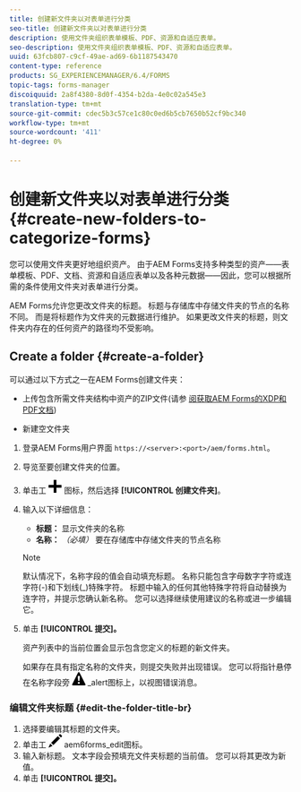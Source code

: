 ```yaml
---
title: 创建新文件夹以对表单进行分类
seo-title: 创建新文件夹以对表单进行分类
description: 使用文件夹组织表单模板、PDF、资源和自适应表单。
seo-description: 使用文件夹组织表单模板、PDF、资源和自适应表单。
uuid: 63fcb807-c9cf-49ae-ad69-6b1187543470
content-type: reference
products: SG_EXPERIENCEMANAGER/6.4/FORMS
topic-tags: forms-manager
discoiquuid: 2a8f4380-8d0f-4354-b2da-4e0c02a545e3
translation-type: tm+mt
source-git-commit: cdec5b3c57ce1c80c0ed6b5cb7650b52cf9bc340
workflow-type: tm+mt
source-wordcount: '411'
ht-degree: 0%

---
```



# 创建新文件夹以对表单进行分类 {#create-new-folders-to-categorize-forms}

您可以使用文件夹更好地组织资产。 由于AEM Forms支持多种类型的资产——表单模板、PDF、文档、资源和自适应表单以及各种元数据——因此，您可以根据所需的条件使用文件夹对表单进行分类。

AEM Forms允许您更改文件夹的标题。 标题与存储库中存储文件夹的节点的名称不同。 而是将标题作为文件夹的元数据进行维护。 如果更改文件夹的标题，则文件夹内存在的任何资产的路径均不受影响。

## Create a folder {#create-a-folder}

可以通过以下方式之一在AEM Forms创建文件夹：

* 上传包含所需文件夹结构中资产的ZIP文件(请参 [阅获取AEM Forms的XDP和PDF文档](/help/forms/using/get-xdp-pdf-documents-aem.md))

* 新建空文件夹

1. 登录AEM Forms用户界面 `https://<server>:<port>/aem/forms.html`。
1. 导览至要创建文件夹的位置。
1. 单击工 ![具栏中的aem6forms_add](assets/aem6forms_add.png) 图标，然后选择 **[!UICONTROL 创建文件夹]**。

1. 输入以下详细信息：

   * **标题：** 显示文件夹的名称
   * **名称：** *（必填）* 要在存储库中存储文件夹的节点名称

   >[!NOTE]
   >
   >默认情况下，名称字段的值会自动填充标题。 名称只能包含字母数字字符或连字符(-)和下划线(_)特殊字符。 标题中输入的任何其他特殊字符将自动替换为连字符，并提示您确认新名称。 您可以选择继续使用建议的名称或进一步编辑它。

1. 单击 **[!UICONTROL 提交]。**

   资产列表中的当前位置会显示包含您定义的标题的新文件夹。

   如果存在具有指定名称的文件夹，则提交失败并出现错误。 您可以将指针悬停在名称字段旁 ![边显示的错误aem6forms_error](assets/aem6forms_error_alert.png) _alert图标上，以视图错误消息。

### 编辑文件夹标题 {#edit-the-folder-title-br}

1. 选择要编辑其标题的文件夹。
1. 单击工 ![具栏中的编辑](assets/aem6forms_edit.png) aem6forms_edit图标。
1. 输入新标题。 文本字段会预填充文件夹标题的当前值。 您可以将其更改为新值。
1. 单击 **[!UICONTROL 提交]。**

